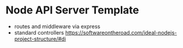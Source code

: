 # Node API Server Template
  - routes and middleware via express
  - standard controllers
https://softwareontheroad.com/ideal-nodejs-project-structure/#di
